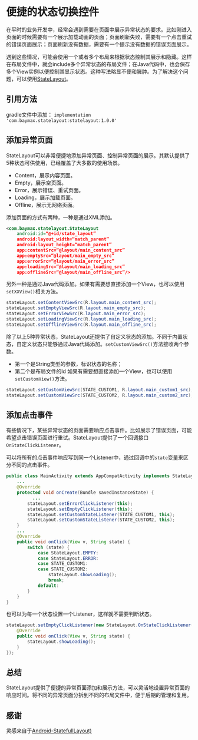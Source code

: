 # 便捷的状态切换控件
在平时的业务开发中，经常会遇到需要在页面中展示异常状态的要求。比如刚进入页面的时候需要有一个展示加载动画的页面；页面刷新失败，需要有一个点击重试的错误页面展示；页面刷新没有数据，需要有一个提示没有数据的错误页面展示。

遇到这些情况，可能会使用一个或者多个布局来根据状态控制其展示和隐藏。这样在布局文件中，就会include多个异常状态的布局文件；在Java代码中，也会保存多个View实例以便控制其显示状态。这种写法略显不便和臃肿。为了解决这个问题，可以使用[StateLayout](https://github.com/liwshuo/StateLayout)。

## 引用方法

gradle文件中添加：
`implementation 'com.baymax.statelayout:statelayout:1.0.0'`

## 添加异常页面
StateLayout可以非常便捷地添加异常页面、控制异常页面的展示。其默认提供了5种状态可供使用，已经覆盖了大多数的使用场景。
* Content，展示内容页面。
* Empty，展示空页面。
* Error，展示错误、重试页面。
* Loading，展示加载页面。
* Offline，展示无网络页面。

添加页面的方式有两种，一种是通过XML添加。
```xml
<com.baymax.statelayout.StateLayout
    android:id=“@+id/state_layout”
    android:layout_width=“match_parent”
    android:layout_height=“match_parent”
    app:contentSrc=“@layout/main_content_src”
    app:emptySrc=“@layout/main_empty_src”
    app:errorSrc=“@layout/main_error_src”
    app:loadingSrc=“@layout/main_loading_src”
    app:offlineSrc=“@layout/main_offline_src”/>
```

另外一种是通过Java代码添加。如果有需要想直接添加一个View，也可以使用`setXXView()`相关方法。
```java
stateLayout.setContentViewSrc(R.layout.main_content_src);
stateLayout.setEmptyViewSrc(R.layout.main_empty_src);
stateLayout.setErrorViewSrc(R.layout.main_error_src);
stateLayout.setLoadingViewSrc(R.layout.main_loading_src);
stateLayout.setOfflineViewSrc(R.layout.main_offline_src);
```

除了以上5种异常状态，StateLayout还提供了自定义状态的添加。不同于内置状态，自定义状态只能够通过Java代码添加。`setCustomViewSrc()`方法接收两个参数。
* 第一个是String类型的参数，标识状态的名称；
* 第二个是布局文件的Id
如果有需要想直接添加一个View，也可以使用`setCustomView()`方法。
```java
stateLayout.setCustomViewSrc(STATE_CUSTOM1, R.layout.main_custom1_src);
stateLayout.setCustomViewSrc(STATE_CUSTOM2, R.layout.main_custom2_src);
```

## 添加点击事件
有些情况下，某些异常状态的页面需要响应点击事件。比如展示了错误页面，可能希望点击错误页面进行重试。StateLayout提供了一个回调接口`OnStateClickListener`。

可以将所有的点击事件响应写到同一个Listener中，通过回调中的`state`变量来区分不同的点击事件。
```java
public class MainActivity extends AppCompatActivity implements StateLayout.OnStateClickListener {
    ...
    @Override
    protected void onCreate(Bundle savedInstanceState) {
		  ...
        stateLayout.setErrorClickListener(this);
        stateLayout.setEmptyClickListener(this);
        stateLayout.setCustomStateListener(STATE_CUSTOM1, this);
        stateLayout.setCustomStateListener(STATE_CUSTOM2, this);
    }
    ...
    @Override
    public void onClick(View v, String state) {
        switch (state) {
            case StateLayout.EMPTY:
            case StateLayout.ERROR:
            case STATE_CUSTOM1:
            case STATE_CUSTOM2:
                stateLayout.showLoading();
                break;
            default:
        }
    }
}
```

也可以为每一个状态设置一个Listener，这样就不需要判断状态。
```java
stateLayout.setEmptyClickListener(new StateLayout.OnStateClickListener() {
    @Override
    public void onClick(View v, String state) {
        stateLayout.showLoading();
    }
});
```

## 总结
StateLayout提供了便捷的异常页面添加和展示方法，可以灵活地设置异常页面的响应时间。将不同的异常页面分拆到不同的布局文件中，便于后期的管理和复用。

## 感谢
灵感来自于[Android-StatefullLayout)](https://github.com/jakubkinst/Android-StatefulLayout)


